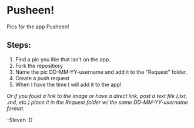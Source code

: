 # Pusheen!
Pics for the app Pusheen!

## Steps:
1. Find a pic you like that isn't on the app.
2. Fork the repositiory
3. Name the pic DD-MM-YY-username and add it to the "Request" folder.
5. Create a push request
4. When I have the time I will add it to the app!

*Or if you fould a link to the image or have a direct link, post a text file (.txt, .md, etc.) place it in the Request folder w/ the same DD-MM-YY-username format.*

-Steven :D
